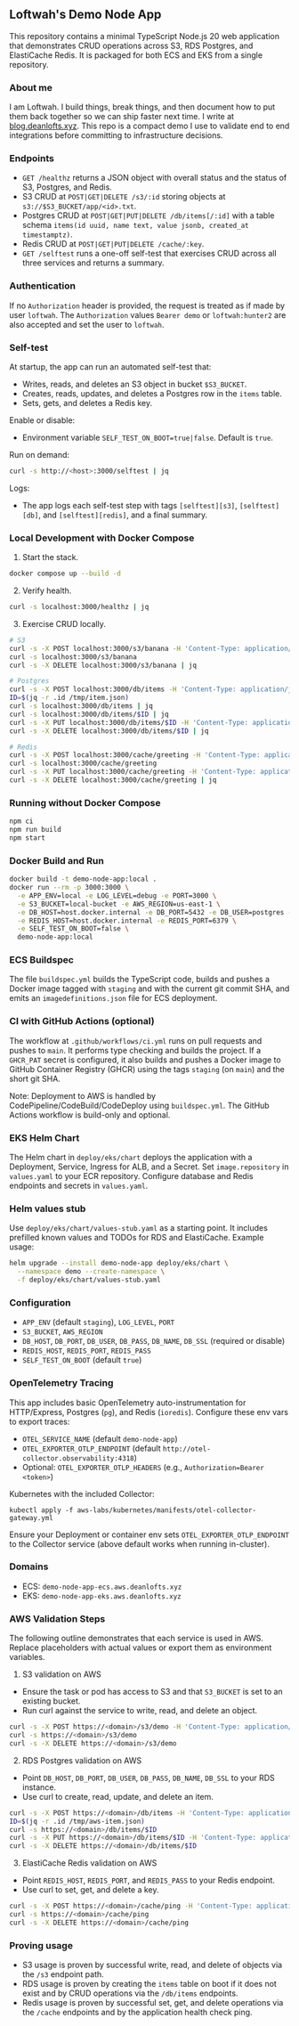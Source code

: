 ## Loftwah's Demo Node App

This repository contains a minimal TypeScript Node.js 20 web application that demonstrates CRUD operations across S3, RDS Postgres, and ElastiCache Redis. It is packaged for both ECS and EKS from a single repository.

### About me

I am Loftwah. I build things, break things, and then document how to put them back together so we can ship faster next time. I write at [blog.deanlofts.xyz](https://blog.deanlofts.xyz). This repo is a compact demo I use to validate end to end integrations before committing to infrastructure decisions.

### Endpoints

- `GET /healthz` returns a JSON object with overall status and the status of S3, Postgres, and Redis.
- S3 CRUD at `POST|GET|DELETE /s3/:id` storing objects at `s3://$S3_BUCKET/app/<id>.txt`.
- Postgres CRUD at `POST|GET|PUT|DELETE /db/items[/:id]` with a table schema `items(id uuid, name text, value jsonb, created_at timestamptz)`.
- Redis CRUD at `POST|GET|PUT|DELETE /cache/:key`.
- `GET /selftest` runs a one-off self-test that exercises CRUD across all three services and returns a summary.

### Authentication

If no `Authorization` header is provided, the request is treated as if made by user `loftwah`. The `Authorization` values `Bearer demo` or `loftwah:hunter2` are also accepted and set the user to `loftwah`.

### Self-test

At startup, the app can run an automated self-test that:

- Writes, reads, and deletes an S3 object in bucket `$S3_BUCKET`.
- Creates, reads, updates, and deletes a Postgres row in the `items` table.
- Sets, gets, and deletes a Redis key.

Enable or disable:

- Environment variable `SELF_TEST_ON_BOOT=true|false`. Default is `true`.

Run on demand:

```bash
curl -s http://<host>:3000/selftest | jq
```

Logs:

- The app logs each self-test step with tags `[selftest][s3]`, `[selftest][db]`, and `[selftest][redis]`, and a final summary.

### Local Development with Docker Compose

1. Start the stack.

```bash
docker compose up --build -d
```

2. Verify health.

```bash
curl -s localhost:3000/healthz | jq
```

3. Exercise CRUD locally.

```bash
# S3
curl -s -X POST localhost:3000/s3/banana -H 'Content-Type: application/json' -d '{"text":"hello from Loftwah"}' | jq
curl -s localhost:3000/s3/banana
curl -s -X DELETE localhost:3000/s3/banana | jq

# Postgres
curl -s -X POST localhost:3000/db/items -H 'Content-Type: application/json' -d '{"name":"banana","value":{"tasty":true}}' | tee /tmp/item.json; echo
ID=$(jq -r .id /tmp/item.json)
curl -s localhost:3000/db/items | jq
curl -s localhost:3000/db/items/$ID | jq
curl -s -X PUT localhost:3000/db/items/$ID -H 'Content-Type: application/json' -d '{"name":"banana-2","value":{"updated":true}}' | jq
curl -s -X DELETE localhost:3000/db/items/$ID | jq

# Redis
curl -s -X POST localhost:3000/cache/greeting -H 'Content-Type: application/json' -d '{"value":"hello loftwah"}' | jq
curl -s localhost:3000/cache/greeting
curl -s -X PUT localhost:3000/cache/greeting -H 'Content-Type: application/json' -d '{"value":"yo loftwah"}' | jq
curl -s -X DELETE localhost:3000/cache/greeting | jq
```

### Running without Docker Compose

```bash
npm ci
npm run build
npm start
```

### Docker Build and Run

```bash
docker build -t demo-node-app:local .
docker run --rm -p 3000:3000 \
  -e APP_ENV=local -e LOG_LEVEL=debug -e PORT=3000 \
  -e S3_BUCKET=local-bucket -e AWS_REGION=us-east-1 \
  -e DB_HOST=host.docker.internal -e DB_PORT=5432 -e DB_USER=postgres -e DB_PASS=postgres -e DB_NAME=app -e DB_SSL=disable \
  -e REDIS_HOST=host.docker.internal -e REDIS_PORT=6379 \
  -e SELF_TEST_ON_BOOT=false \
  demo-node-app:local
```

### ECS Buildspec

The file `buildspec.yml` builds the TypeScript code, builds and pushes a Docker image tagged with `staging` and with the current git commit SHA, and emits an `imagedefinitions.json` file for ECS deployment.

### CI with GitHub Actions (optional)

The workflow at `.github/workflows/ci.yml` runs on pull requests and pushes to `main`. It performs type checking and builds the project. If a `GHCR_PAT` secret is configured, it also builds and pushes a Docker image to GitHub Container Registry (GHCR) using the tags `staging` (on `main`) and the short git SHA.

Note: Deployment to AWS is handled by CodePipeline/CodeBuild/CodeDeploy using `buildspec.yml`. The GitHub Actions workflow is build-only and optional.

### EKS Helm Chart

The Helm chart in `deploy/eks/chart` deploys the application with a Deployment, Service, Ingress for ALB, and a Secret. Set `image.repository` in `values.yaml` to your ECR repository. Configure database and Redis endpoints and secrets in `values.yaml`.

### Helm values stub

Use `deploy/eks/chart/values-stub.yaml` as a starting point. It includes prefilled known values and TODOs for RDS and ElastiCache. Example usage:

```bash
helm upgrade --install demo-node-app deploy/eks/chart \
  --namespace demo --create-namespace \
  -f deploy/eks/chart/values-stub.yaml
```

### Configuration

- `APP_ENV` (default `staging`), `LOG_LEVEL`, `PORT`
- `S3_BUCKET`, `AWS_REGION`
- `DB_HOST`, `DB_PORT`, `DB_USER`, `DB_PASS`, `DB_NAME`, `DB_SSL` (required or disable)
- `REDIS_HOST`, `REDIS_PORT`, `REDIS_PASS`
- `SELF_TEST_ON_BOOT` (default `true`)

### OpenTelemetry Tracing

This app includes basic OpenTelemetry auto-instrumentation for HTTP/Express, Postgres (`pg`), and Redis (`ioredis`). Configure these env vars to export traces:

- `OTEL_SERVICE_NAME` (default `demo-node-app`)
- `OTEL_EXPORTER_OTLP_ENDPOINT` (default `http://otel-collector.observability:4318`)
- Optional: `OTEL_EXPORTER_OTLP_HEADERS` (e.g., `Authorization=Bearer <token>`)

Kubernetes with the included Collector:

```
kubectl apply -f aws-labs/kubernetes/manifests/otel-collector-gateway.yml
```

Ensure your Deployment or container env sets `OTEL_EXPORTER_OTLP_ENDPOINT` to the Collector service (above default works when running in-cluster).

### Domains

- ECS: `demo-node-app-ecs.aws.deanlofts.xyz`
- EKS: `demo-node-app-eks.aws.deanlofts.xyz`

### AWS Validation Steps

The following outline demonstrates that each service is used in AWS. Replace placeholders with actual values or export them as environment variables.

1. S3 validation on AWS

- Ensure the task or pod has access to S3 and that `S3_BUCKET` is set to an existing bucket.
- Run curl against the service to write, read, and delete an object.

```bash
curl -s -X POST https://<domain>/s3/demo -H 'Content-Type: application/json' -d '{"text":"hello from Loftwah on AWS"}'
curl -s https://<domain>/s3/demo
curl -s -X DELETE https://<domain>/s3/demo
```

2. RDS Postgres validation on AWS

- Point `DB_HOST`, `DB_PORT`, `DB_USER`, `DB_PASS`, `DB_NAME`, `DB_SSL` to your RDS instance.
- Use curl to create, read, update, and delete an item.

```bash
curl -s -X POST https://<domain>/db/items -H 'Content-Type: application/json' -d '{"name":"aws-item","value":{"cloud":true}}' | tee /tmp/aws-item.json
ID=$(jq -r .id /tmp/aws-item.json)
curl -s https://<domain>/db/items/$ID
curl -s -X PUT https://<domain>/db/items/$ID -H 'Content-Type: application/json' -d '{"name":"aws-item-2","value":{"updated":true}}'
curl -s -X DELETE https://<domain>/db/items/$ID
```

3. ElastiCache Redis validation on AWS

- Point `REDIS_HOST`, `REDIS_PORT`, and `REDIS_PASS` to your Redis endpoint.
- Use curl to set, get, and delete a key.

```bash
curl -s -X POST https://<domain>/cache/ping -H 'Content-Type: application/json' -d '{"value":"hello aws"}'
curl -s https://<domain>/cache/ping
curl -s -X DELETE https://<domain>/cache/ping
```

### Proving usage

- S3 usage is proven by successful write, read, and delete of objects via the `/s3` endpoint path.
- RDS usage is proven by creating the `items` table on boot if it does not exist and by CRUD operations via the `/db/items` endpoints.
- Redis usage is proven by successful set, get, and delete operations via the `/cache` endpoints and by the application health check ping.
